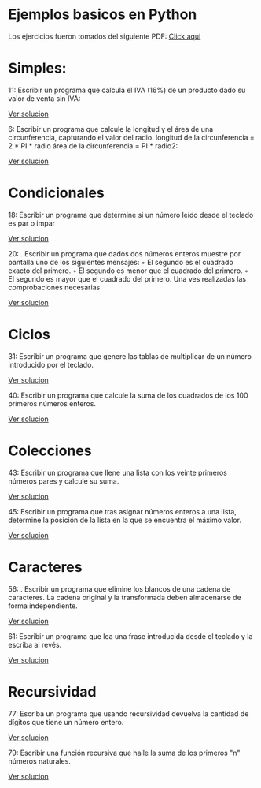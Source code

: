 # Ejemplos basicos en Python


Los ejercicios fueron tomados del siguiente PDF: [Click aqui](https://github.com/apdaza/universidad-ejercicios/blob/master/python/solucion%20guia%20ejercicios/ejercios%20pbas.pdf)

# Simples:

11: Escribir un programa que calcula el IVA (16%) de un producto dado su valor de venta sin
IVA:

[Ver solucion](https://github.com/InsertCreativeNameHere/Ejemplos-Python/blob/master/Simples/11.py)

6: Escribir un programa que calcule la longitud y el área de una circunferencia, capturando el
valor del radio.
longitud de la circunferencia = 2 * PI * radio
área de la circunferencia = PI * radio2:

[Ver solucion](https://github.com/InsertCreativeNameHere/Ejemplos-Python/blob/master/Simples/6.py)

# Condicionales

18: Escribir un programa que determine si un número leído desde el teclado es par o impar

[Ver solucion](https://github.com/InsertCreativeNameHere/Ejemplos-Python/blob/master/Condicionales/18.py)

20: . Escribir un programa que dados dos números enteros muestre por pantalla uno de los
siguientes mensajes:
◦ El segundo es el cuadrado exacto del primero.
◦ El segundo es menor que el cuadrado del primero.
◦ El segundo es mayor que el cuadrado del primero.
Una ves realizadas las comprobaciones necesarias

[Ver solucion](https://github.com/InsertCreativeNameHere/Ejemplos-Python/blob/master/Condicionales/20.py)

# Ciclos
31: Escribir un programa que genere las tablas de multiplicar de un número introducido por el
teclado.

[Ver solucion](https://github.com/InsertCreativeNameHere/Ejemplos-Python/blob/master/Ciclos/31.py)

40: Escribir un programa que calcule la suma de los cuadrados de los 100 primeros números
enteros.

[Ver solucion](https://github.com/InsertCreativeNameHere/Ejemplos-Python/blob/master/Ciclos/40.py)

# Colecciones
43: Escribir un programa que llene una lista con los veinte primeros números pares y calcule su
suma. 

[Ver solucion](https://github.com/InsertCreativeNameHere/Ejemplos-Python/blob/master/Colecciones/43.py)

45: Escribir un programa que tras asignar números enteros a una lista, determine la posición de
la lista en la que se encuentra el máximo valor.

[Ver solucion](https://github.com/InsertCreativeNameHere/Ejemplos-Python/blob/master/Colecciones/45.py)

#   Caracteres
56: . Escribir un programa que elimine los blancos de una cadena de caracteres. La cadena
original y la transformada deben almacenarse de forma independiente. 

[Ver solucion](https://github.com/InsertCreativeNameHere/Ejemplos-Python/blob/master/Cadena%20de%20caracteres/56.py)

61: Escribir un programa que lea una frase introducida desde el teclado y la escriba al revés.

[Ver solucion](https://github.com/InsertCreativeNameHere/Ejemplos-Python/blob/master/Cadena%20de%20caracteres/61.py)

# Recursividad
77: Escriba un programa que usando recursividad devuelva la cantidad de dígitos que tiene un
número entero.

[Ver solucion](https://github.com/InsertCreativeNameHere/Ejemplos-Python/blob/master/Recursividad/77.py)

79: Escribir una función recursiva que halle la suma de los primeros "n" números naturales.

[Ver solucion](https://github.com/InsertCreativeNameHere/Ejemplos-Python/blob/master/Recursividad/79.py)
